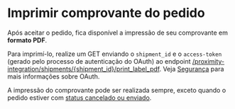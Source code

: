 # Imprimir comprovante do pedido

Após aceitar o pedido, fica disponível a impressão de seu comprovante em **formato PDF**. 

Para imprimí-lo, realize um GET enviando o `shipment_id` e o `access-token` (gerado pelo processo de autenticação do OAuth) ao endpoint [/proximity-integration/shipments/{shipment_id}/print_label_pdf](/developers/pt/reference/mp_delivery/_proximity-integration_shipments_shipment_id_print_label_pdf/get). Veja [Segurança](/developers/pt/guides/additional-content/security/oauth/introduction) para mais informações sobre OAuth.

A impressão do comprovante pode ser realizada sempre, exceto quando o pedido estiver com [status cancelado ou enviado](/developers/pt/docs/mp-delivery/order-management/get-order-data).